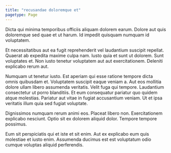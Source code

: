 ```yaml
---
title: "recusandae doloremque et"
pagetype: Page
---
```

Dicta qui minima temporibus officiis aliquam dolorem earum. Dolore aut quis doloremque sed quae et ut harum. Id impedit quisquam numquam id voluptatem.

Et necessitatibus aut ea fugit reprehenderit vel laudantium suscipit repellat. Quaerat ab expedita maxime culpa nam. Iusto quia et sunt ut dolorem. Sunt voluptates et. Non iusto tenetur voluptatem aut aut exercitationem. Deleniti explicabo rerum aut.

Numquam ut tenetur iusto. Est aperiam qui esse ratione tempore dicta omnis quibusdam et. Voluptatem suscipit eaque veniam a. Aut eos mollitia dolore ullam libero assumenda veritatis. Velit fuga qui tempore.
Laudantium consectetur ut porro blanditiis. Et eum consequatur pariatur quo quidem atque molestias. Pariatur aut vitae in fugiat accusantium veniam. Ut et ipsa veritatis illum quia sed fugiat voluptate.

Dignissimos numquam rerum animi eos. Placeat libero non. Exercitationem explicabo nesciunt. Optio sit ex dolorem aliquid dolor. Tempore tempore possimus.

Eum sit perspiciatis qui et iste et sit enim. Aut ex explicabo eum quis molestiae et iusto enim. Assumenda ducimus est est voluptatum odio cumque voluptas aliquid perferendis.
